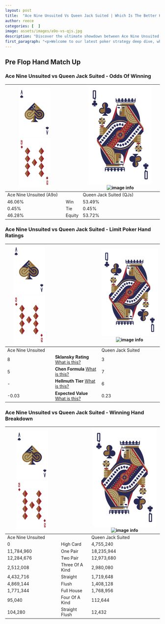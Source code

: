 ```yaml
---
layout: post
title:  "Ace Nine Unsuited Vs Queen Jack Suited | Which Is The Better Hand In Poker? A Complete Guide"
author: reece
categories: [  ]
image: assets/images/a9o-vs-qjs.jpg
description: "Discover the ultimate showdown between Ace Nine Unsuited and Queen Jack Suited in poker! Uncover the odds, strategies, and scenarios where one hand triumphs over the other. Get ready to up your poker game with this thrilling analysis."
first_paragraph: "<p>Welcome to our latest poker strategy deep dive, where we're pitting two distinct hands against each other in a high-stakes showdown: Ace Nine Unsuited vs Queen Jack Suited.</p><p>In the dynamic world of poker, every decision counts, and knowing which hand holds the upper hand is key to your success at the table.</p><p>In this article, we'll dissect these two hands, explore the scenarios where one dominates the other, and equip you with the knowledge to make strategic choices that can tip the odds in your favor.</p><p>Get ready to unravel the intriguing dynamics of these poker hands and elevate your game to new heights.</p>"
---
```




[comment]: # (sp0)

## Pre Flop Hand Match Up

<div class="table hand-ratings" markdown="1"> 



### Ace Nine Unsuited vs Queen Jack Suited - Odds Of Winning


    
| ![image info](assets/images/hand1/A.png) ![image info](assets/images/hand1/9o.png) |  | ![image info](assets/images/hand2/Q.png) ![image info](assets/images/hand2/Js.png) |
| -------- | -------- | -------- |
| Ace Nine Unsuited (A9o) |  | Queen Jack Suited (QJs) |
| 46.06% | Win | 53.49% |
| 0.45% | Tie | 0.45% |
| 46.28% | Equity | 53.72% |




[comment]: # (sp1)



### Ace Nine Unsuited vs Queen Jack Suited - Limit Poker Hand Ratings


    
| ![image info](assets/images/hand1/A.png) ![image info](assets/images/hand1/9o.png) |  | ![image info](assets/images/hand2/Q.png) ![image info](assets/images/hand2/Js.png) |
| -------- | -------- | -------- |
| Ace Nine Unsuited |  | Queen Jack Suited |
| 8 | **Sklansky Rating** [What is this?](/sklansky-rating-explained) | 3 |
| 5 | **Chen Formula** [What is this?](/chen-formula-explained) | 7 |
| - | **Hellmuth Tier** [What is this?](/Hellmuth-tier-explained) | 6 |
| -0.03 | **Expected Value** [What is this?](/expected-value-explained) | 0.23 |




[comment]: # (sp2)



### Ace Nine Unsuited vs Queen Jack Suited - Winning Hand Breakdown


    
| ![image info](assets/images/hand1/A.png) ![image info](assets/images/hand1/9o.png) |  | ![image info](assets/images/hand2/Q.png) ![image info](assets/images/hand2/Js.png) |
| -------- | -------- | -------- |
| Ace Nine Unsuited |  | Queen Jack Suited |
| 0 | High Card | 4,755,240 |
| 11,784,960 | One Pair | 18,235,944 |
| 12,284,676 | Two Pair | 12,973,680 |
| 2,512,008 | Three Of A Kind | 2,980,080 |
| 4,432,716 | Straight | 1,719,648 |
| 4,869,144 | Flush | 1,408,128 |
| 1,771,344 | Full House | 1,768,956 |
| 95,040 | Four Of A Kind | 112,644 |
| 104,280 | Straight Flush | 12,432 |




[comment]: # (sp3)



</div>

[comment]: # (sp4)



[comment]: # (sp5)

